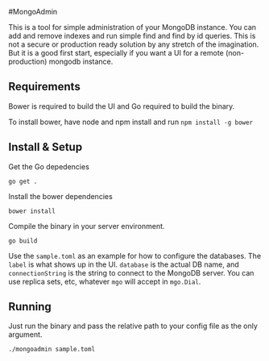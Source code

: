 #MongoAdmin

This is a tool for simple administration of your MongoDB instance. You can add and remove indexes and run simple find and find by id queries. This is not a secure or production ready solution by any stretch of the imagination. But it is a good first start, especially if you want a UI for a remote (non-production) mongodb instance. 

## Requirements

Bower is required to build the UI and Go required to build the binary.

To install bower, have node and npm install and run `npm install -g bower`

## Install & Setup

Get the Go depedencies

`go get .` 

Install the bower dependencies

`bower install`

Compile the binary in your server environment.

`go build`


Use the `sample.toml` as an example for how to configure the databases. The `label` is what shows up in the UI. `database` is the actual DB name, and `connectionString` is the string to connect to the MongoDB server. You can use replica sets, etc, whatever `mgo` will accept in `mgo.Dial`.

## Running
Just run the binary and pass the relative path to your config file as the only argument.

`./mongoadmin sample.toml`